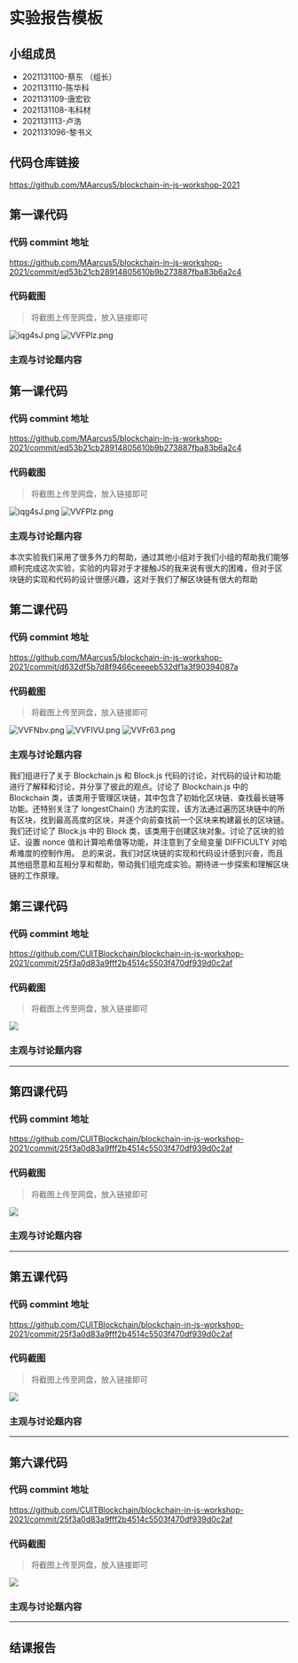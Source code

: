 # 实验报告模板

## 小组成员

- 2021131100-蔡东 （组长）
- 2021131110-陈华科
- 2021131109-唐宏钦
- 2021131108-韦科材
- 2021131113-卢浩
- 2021131096-黎书义



## 代码仓库链接

https://github.com/MAarcus5/blockchain-in-js-workshop-2021



## 第一课代码


### 代码 commint 地址

https://github.com/MAarcus5/blockchain-in-js-workshop-2021/commit/ed53b21cb28914805610b9b273887fba83b6a2c4


### 代码截图

> 将截图上传至网盘，放入链接即可

![iqg4sJ.png](https://i.328888.xyz/2023/05/11/iqg4sJ.png)
![VVFPlz.png](https://i.328888.xyz/2023/05/18/VVFPlz.png)

### 主观与讨论题内容




## 第一课代码


### 代码 commint 地址

https://github.com/MAarcus5/blockchain-in-js-workshop-2021/commit/ed53b21cb28914805610b9b273887fba83b6a2c4



### 代码截图

> 将截图上传至网盘，放入链接即可

![iqg4sJ.png](https://i.328888.xyz/2023/05/11/iqg4sJ.png)
![VVFPlz.png](https://i.328888.xyz/2023/05/18/VVFPlz.png)


### 主观与讨论题内容
本次实验我们采用了很多外力的帮助，通过其他小组对于我们小组的帮助我们能够顺利完成这次实验，实验的内容对于才接触JS的我来说有很大的困难，但对于区块链的实现和代码的设计很感兴趣，这对于我们了解区块链有很大的帮助



## 第二课代码


### 代码 commint 地址

https://github.com/MAarcus5/blockchain-in-js-workshop-2021/commit/d632df5b7d8f9466ceeeeb532df1a3f90394087a


### 代码截图

> 将截图上传至网盘，放入链接即可

![VVFNbv.png](https://i.328888.xyz/2023/05/18/VVFNbv.png)
![VVFIVU.png](https://i.328888.xyz/2023/05/18/VVFIVU.png)
![VVFr63.png](https://i.328888.xyz/2023/05/18/VVFr63.png)


### 主观与讨论题内容
我们组进行了关于 Blockchain.js 和 Block.js 代码的讨论，对代码的设计和功能进行了解释和讨论，并分享了彼此的观点。讨论了 Blockchain.js 中的 Blockchain 类，该类用于管理区块链，其中包含了初始化区块链、查找最长链等功能。还特别关注了 longestChain() 方法的实现，该方法通过遍历区块链中的所有区块，找到最高高度的区块，并逐个向前查找前一个区块来构建最长的区块链。
我们还讨论了 Block.js 中的 Block 类，该类用于创建区块对象。讨论了区块的验证、设置 nonce 值和计算哈希值等功能，并注意到了全局变量 DIFFICULTY 对哈希难度的控制作用。
总的来说，我们对区块链的实现和代码设计感到兴奋，而且其他组愿意和互相分享和帮助，带动我们组完成实验。期待进一步探索和理解区块链的工作原理。





## 第三课代码


### 代码 commint 地址

https://github.com/CUITBlockchain/blockchain-in-js-workshop-2021/commit/25f3a0d83a9fff2b4514c5503f470df939d0c2af


### 代码截图

> 将截图上传至网盘，放入链接即可

![](链接)


### 主观与讨论题内容



---




## 第四课代码


### 代码 commint 地址

https://github.com/CUITBlockchain/blockchain-in-js-workshop-2021/commit/25f3a0d83a9fff2b4514c5503f470df939d0c2af


### 代码截图

> 将截图上传至网盘，放入链接即可

![](链接)


### 主观与讨论题内容



---




## 第五课代码


### 代码 commint 地址

https://github.com/CUITBlockchain/blockchain-in-js-workshop-2021/commit/25f3a0d83a9fff2b4514c5503f470df939d0c2af


### 代码截图

> 将截图上传至网盘，放入链接即可

![](链接)


### 主观与讨论题内容



---




## 第六课代码


### 代码 commint 地址

https://github.com/CUITBlockchain/blockchain-in-js-workshop-2021/commit/25f3a0d83a9fff2b4514c5503f470df939d0c2af


### 代码截图

> 将截图上传至网盘，放入链接即可

![](图片链接放这里)


### 主观与讨论题内容



---


## 结课报告





